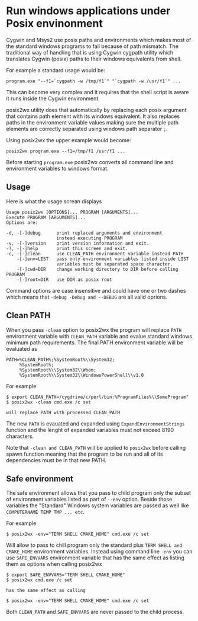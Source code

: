 Run windows applications under Posix envinonment
================================================

Cygwin and Msys2 use posix paths and environments which makes most of
the standard windows programs to fail because of path mismatch.
The traditional way of handling that is using Cygwin cygpath
utility which translates Cygwin (posix) paths to their windows
equivalents from shell.

For example a standard usage would be:
```
program.exe "--f1=`cygpath -w /tmp/f1`" "`cygpath -w /usr/f1`" ...
```
This can become very complex and it requires that the shell
script is aware it runs inside the Cygwin environment.

posix2wx utility does that automatically by replacing each posix
argument that contains path element with its windows equivalent.
It also replaces paths in the environment variable values making
sure the multiple path elements are correctly separated using
windows path separator `;`.

Using posix2wx the upper example would become:
```
posix2wx program.exe --f1=/tmp/f1 /usr/f1 ...
```
Before starting `program.exe` posix2wx converts all command line
and environment variables to windows format.

## Usage

Here is what the usage screan displays
```
Usage posix2wx [OPTIONS]... PROGRAM [ARGUMENTS]...
Execute PROGRAM [ARGUMENTS]...
Options are:

-d, -[-]debug      print replaced arguments and environment
				   instead executing PROGRAM
-v, -[-]version    print version information and exit.
-?, -[-]help       print this screen and exit.
-c, -[-]clean      use CLEAN_PATH environment variable instead PATH
	-[-]env=LIST   pass only environment variables listed inside LIST
				   variables must be separated space character.
    -[-]cwd=DIR    change working directory to DIR before calling PROGRAM
    -[-]root=DIR   use DIR as posix root
```

Command options are case insensitive and could have one or two dashes
which means that `-debug -Debug and --DEBUG` are all valid oprions.

## Clean PATH

When you pass `-clean` option to posix2wx the program will replace `PATH`
environment variable with `CLEAN_PATH` variable and evalue standard windows
minimum path requirements. The final PATH environment variable will be
evaluated as
```
PATH=%CLEAN_PATH%;%SystemRoot%\\System32;
     %SystemRoot%;
	 %SystemRoot%\\System32\\Wbem;
	 %SystemRoot%\\System32\\WindowsPowerShell\\v1.0
```
For example
```
$ export CLEAN_PATH=/cygdrive/c/perl/bin:%ProgramFiles%\\SomeProgram"
$ posix2wx -clean cmd.exe /c set

will replace PATH with processed CLEAN_PATH
```

The new `PATH` is evauated and expanded using `ExpandEnvironmentStrings`
function and the lenght of expanded variables must not exceed 8190 characters.

Note that `-clean and CLEAN_PATH` will be applied to `posix2wx` before calling
spawn function meaning that the program to be run and all of its dependencies
must be in that new PATH.

## Safe environment

The safe environment allows that you pass to child program only the subset of
environment variables listed as part of `--env` option. Beside those variables
the "Standard" Windows system variables are passed as well
like `COMPUTERNAME TEMP TMP ... etc`.

For example
```
$ posix2wx -env="TERM SHELL CMAKE_HOME" cmd.exe /c set
```
Will allow to pass to chill program only the standard plus `TERM SHELL and CMAKE_HOME`
environment variables.
Instead using command line `-env` you can use `SAFE_ENVVARS` environment variable that
has the same effect as listing them as options when calling posix2wx
```
$ export SAFE_ENVVARS="TERM SHELL CMAKE_HOME"
$ posix2wx cmd.exe /c set

has the same effect as calling

$ posix2wx -env="TERM SHELL CMAKE_HOME" cmd.exe /c set
```

Both `CLEAN_PATH` and `SAFE_ENVVARS` are never passed to the child process.
